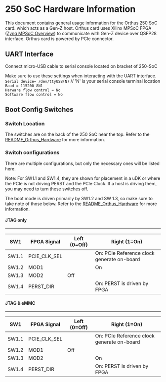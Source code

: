 # 250 SoC Hardware Information

This document contains general usage information for the Orthus 250 SoC card. which acts as a Gen-Z host. Orthus card uses Xilinx MPSoC FPGA ([Zynq MPSoC Overview]) to communicate with Gen-Z device over QSFP28 interface. Orthus card is powered by PCIe connector.

## UART Interface

Connect micro-USB cable to serial console located on bracket of 250-SoC

Make sure to use these settings when interacting with the UART interface.  
`Serial device= /dev/ttyUSB(N)`   // 'N' is your serial console terminal location  
`Baud = 115200 8N1`  
`Harware flow control = No`  
`Software flow control = No`

## Boot Config Switches

### Switch Location

The switches are on the back of the 250 SoC near the top.
Refer to the [README_Orthus_Hardware] for more information.

### Switch configurations

There are multiple configurations, but only the necessary ones will be listed here.

Note: For SW1.1 and SW1.4, they are shown for placement in a uDK or where the PCIe is not driving PERST and the PCIe Clock. If a host is driving them, you may need to turn these switches off.

The boot mode is driven primarily by SW1.2 and SW 1.3, so make sure to take note of those below.
Refer to the [README_Orthus_Hardware] for more information.

#### JTAG only  
-------------  

   | SW1   | FPGA Signal | Left (0=Off) | Right (1=On) |
   |-------|-------------|--------------|--------------|
   | SW1.1 | PCIE_CLK_SEL|              | On: PCIe Reference clock generate on-board |
   | SW1.2 | MOD1        |              | On           |
   | SW1.3 | MOD2        | Off          |              |
   | SW1.4 | PERST_DIR   |              | On: PERST is driven by FPGA |

#### JTAG & eMMC  
-------------  

   | SW1   | FPGA Signal | Left (0=Off) | Right (1=On) |
   |-------|-------------|--------------|--------------|
   | SW1.1 | PCIE_CLK_SEL|              | On: PCIe Reference clock generate on-board |
   | SW1.2 | MOD1        | Off          |              |
   | SW1.3 | MOD2        |              | On           |
   | SW1.4 | PERST_DIR   |              | On: PERST is driven by FPGA |



   [README]: https://github.com/linux-genz/udk/blob/master/orthus/README.md
   [README_Tool_Setup]: https://github.com/linux-genz/udk/blob/master/orthus/README_Tool_Setup.md
   [README_Orthus_Hardware]: https://github.com/linux-genz/udk/blob/master/orthus/README_Orthus_Hardware.md
   [README_Troubleshooting]: https://github.com/linux-genz/udk/blob/master/orthus/README_Troubleshooting.md
   [HOWTO_Nfs_Setup]: https://github.com/linux-genz/udk/blob/master/orthus/HOWTO_Nfs_Setup.md
   [HOWTO_Nfs_Load]: https://github.com/linux-genz/udk/blob/master/orthus/HOWTO_Nfs_Load.md
   [HOWTO_Filesystem_Setup]: https://github.com/linux-genz/udk/blob/master/orthus/HOWTO_Filesystem_Setup.md
   [HOWTO_Partition_Setup]: https://github.com/linux-genz/udk/blob/master/orthus/HOWTO_Partition_Setup.md
   [Orthus_Github]: https://github.com/linux-genz/udk/blob/master/orthus/
   [Orthus_Hardware_Guide]: https://developer.bittware.com/products/250-soc.php
   [Xilinx_Downloads]: https://www.xilinx.com/support/download.html
   [Zynq MPSoC Overview]: https://docs.xilinx.com/v/u/en-US/ds891-zynq-ultrascale-plus-overview
